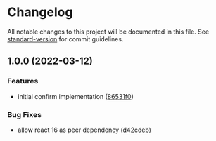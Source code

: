 # Changelog

All notable changes to this project will be documented in this file. See [standard-version](https://github.com/conventional-changelog/standard-version) for commit guidelines.

## 1.0.0 (2022-03-12)


### Features

* initial confirm implementation ([86531f0](https://github.com/DASPRiD/react-confirm-hook/commit/86531f0f5b6ef2c11d9d5122babf428312018787))


### Bug Fixes

* allow react 16 as peer dependency ([d42cdeb](https://github.com/DASPRiD/react-confirm-hook/commit/d42cdebb88854fecb9c715bd36b75801d2b9b9dc))
